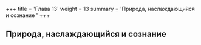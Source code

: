 +++
title = 'Глава 13'
weight = 13
summary = 'Природа, наслаждающийся и сознание '
+++
## Природа, наслаждающийся и сознание
